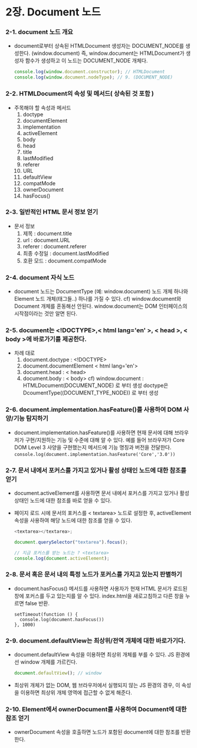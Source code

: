 # 2장. Document 노드

### 2-1. document 노드 개요

- document로부터 상속된 HTMLDocument 생성자는 DOCUMENT_NODE를 생성한다. (window.document)
  즉, window.document는 HTMLDocument가 생성자 함수가 생성하고 이 노드는 DOCUMENT_NODE 개체다.
  ```js
  console.log(window.document.constructor); // HTMLDocument
  console.log(window.document.nodeType); // 9. (DOCUMENT_NODE)
  ```

### 2-2. HTMLDocument의 속성 및 메서드( 상속된 것 포함 )

- 주목해야 할 속성과 메서드
  1. doctype
  2. documentElement
  3. implementation
  4. activeElement
  5. body
  6. head
  7. title
  8. lastModified
  9. referer
  10. URL
  11. defaultView
  12. compatMode
  13. ownerDocument
  14. hasFocus()

### 2-3. 일반적인 HTML 문서 정보 얻기

- 문서 정보
  1. 제목 : document.title
  2. url : document.URL
  3. referer : document.referer
  4. 최종 수정일 : document.lastModified
  5. 호환 모드 : document.compatMode

### 2-4. document 자식 노드

- document 노드는 DocumentType (예: window.document) 노드 개체 하나와 Element 노드 개체(태그들..) 하나를 가질 수 있다.
  cf) window.document와 Document 개체를 혼동해선 안된다. window.document는 DOM 인터페이스의 시작점이라는 것만 알면 된다.

### 2-5. document는 <!DOCTYPE>,< html lang='en' >, < head >, < body >에 바로가기를 제공한다.

- 차례 대로
  1. document.doctype : <!DOCTYPE>
  2. document.documentElement < html lang='en'>
  3. document.head : < head>
  4. document.body : < body>
     cf) window.document : HTMLDocument(DOCUMENT_NODE) 로 부터 생성
     doctype은 DcoumentType((DOCUMENT_TYPE_NODE)) 로 부터 생성

### 2-6. document.implementation.hasFeature()를 사용하여 DOM 사양/기능 탐지하기

- document.implementation.hasFeature()를 사용하면 현재 문서에 대해 브라우저가 구현/지원하는 기능 및 수준에 대해 알 수 있다.
  예를 들어 브라우저가 Core DOM Level 3 사양을 구현했는지 메서드에 기능 명칭과 버전을 전달한다.
  `console.log(document.implementation.hasFeature('Core','3.0'))`

### 2-7. 문서 내에서 포커스를 가지고 있거나 활성 상태인 노드에 대한 참조를 얻기

- document.activeElement를 사용하면 문서 내에서 포커스를 가지고 있거나 활성 상태인 노드에 대한 참조를 바로 얻을 수 있다.
- 페이지 로드 시에 문서의 포커스를 < textarea> 노드로 설정한 후, activeElement 속성을 사용하여 해당 노드에 대한 참조를 얻을 수 있다.

  ```js
  <textarea></textarea>;

  document.querySelector("textarea").focus();

  // 지금 포커스를 받는 노드는 ? <textarea>
  console.log(document.activeElement);
  ```

### 2-8. 문서 혹은 문서 내의 특정 노드가 포커스를 가지고 있는지 판별하기

- document.hasFocus() 메서드를 사용하면 사용자가 현재 HTML 문서가 로드된 창에 포커스를 두고 있는지를 알 수 있다.
  index.html을 새로고침하고 다른 창을 누르면 false 반환.
  ```JS
  setTimeout(function () {
    console.log(document.hasFocus())
  }, 1000)
  ```

### 2-9. document.defaultView는 최상위/전역 개체에 대한 바로가기다.

- document.defaultView 속성을 이용하면 최상위 개체를 부를 수 있다. JS 환경에선 window 개체를 가르킨다.
  ```js
  document.defaultView(); // window
  ```
- 최상위 개체가 없는 DOM, 웹 브라우저에서 실행되지 않는 JS 환경의 경우, 이 속성을 이용하면 최상위 개체 영역에 접근할 수 없게 해준다.

### 2-10. Element에서 ownerDocument를 사용하여 Document에 대한 참조 얻기

- ownerDocument 속성을 호출하면 노드가 포함된 document에 대한 참조를 반환한다.
